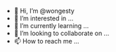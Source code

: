 - 👋 Hi, I’m @wongesty
- 👀 I’m interested in ...
- 🌱 I’m currently learning ...
- 💞️ I’m looking to collaborate on ...
- 📫 How to reach me ...

<!---
wongesty/ident is a ✨ special ✨ repository because its `indent.md` (this file) appears on your GitHub profile.
You can click the Preview link to take a look at your changes.
--->
